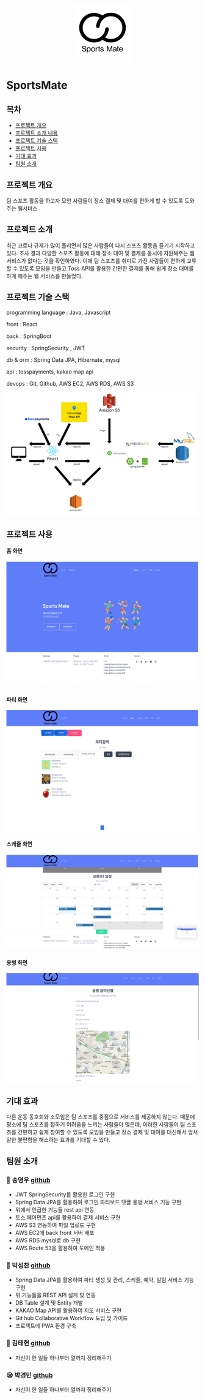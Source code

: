<p align="center"> <img src="report/images/white-logo.png" width="30%" height="30%" ></img></p>



# SportsMate


## 목차


* [프로젝트 개요](#프로젝트-개요)
* [프로젝트 소개 내용](#프로젝트-소개)
* [프로젝트 기술 스택](#프로젝트-기술-스택)
* [프로젝트 사용](#프로젝트-사용)
* [기대 효과](#기대-효과)
* [팀원 소개](#팀원-소개)



## 프로젝트 개요

팀 스포츠 활동을 하고자 모인 사람들이 장소 결제 및 대여를 편하게 할 수 있도록 도와주는 웹서비스

## 프로젝트 소개

최근 코로나 규제가 많이 풀리면서 많은 사람들이 다시 스포츠 활동을 즐기기 시작하고 있다. 조사 결과 다양한 스포츠 활동에 대해 장소 대여 및 결제를 동시에 지원해주는 웹서비스가 없다는 것을 확인하였다. 이에 팀 스포츠를 취미로 가진 사람들이 편하게 교류할 수 있도록 모임을 만들고 Toss API를 활용한 간편한 결제를 통해 쉽게 장소 대여를 하게 해주는 웹 서비스를 만들었다.

## 프로젝트 기술 스택

programming language : Java, Javascript

front : React

back : SpringBoot

security : SpringSecurity , JWT

db & orm : Spring Data JPA, Hibernate, mysql

api : tosspayments, kakao map api

devops : Git, Github, AWS EC2, AWS RDS, AWS S3 

![skill](report/images/image.png)

## 프로젝트 사용

#### 홈 화면
![home](report/images/image2.png)
 

#### 파티 화면
![party](report/images/image3.png)
 

#### 스케줄 화면
![schedule](report/images/image4.png)
 

#### 용병 화면
![hire](report/images/image5.png)


## 기대 효과

다른 운동 동호회와 소모임은 팀 스포츠를 중점으로 서비스를 제공하지 않는다. 때문에
평소에 팀 스포츠를 접하기 어려움을 느끼는 사람들이 많은데, 이러한 사람들이 팀 스포츠를 간편하고 쉽게 참여할 수 있도록 모임을 만들고 장소 결제 및 대여를 대신해서 앞서 말한 불편함을 해소하는 효과를 기대할 수 있다.

## 팀원 소개



###  :dolphin: 송영우 <a href="https://github.com/superdevsong"> github<br></a>

* JWT SpringSecurity를 활용한 로그인 구현
* Spring Data JPA를 활용하여 로그인 파티보드 댓글 용병 서비스 기능 구현
* 위에서 언급한 기능들 rest api 연동
* 토스 페이먼츠 api를 활용하여 결제 서비스 구현 
* AWS S3 연동하여 파일 업로드 구현
* AWS EC2에 back front 서버 배포 
* AWS RDS mysql로 db 구현 
* AWS Route 53을 활용하여 도메인 적용 

###  :dog: 박성찬 <a href="https://github.com/ran-3roads"> github<br></a>

* Spring Data JPA를 활용하여 파티 생성 및 관리, 스케쥴, 예약, 알림 서비스 기능 구현
* 위 기능들을 REST API 설계 및 연동
* DB Table 설계 및 Entity 개발
* KAKAO Map API를 활용하여 지도 서비스 구현
* Git hub Collaborative Workflow 도입 및 가이드
* 프로젝트에 PWA 환경 구축

###  :pig: 김태현 <a href="https://github.com/kth3819"> github<br></a>

* 자신이 한 일들 하나부터 열까지 정리해주기 

###  :sleepy: 박경민 <a href="https://github.com/qaz5216"> github<br></a>

* 자신이 한 일들 하나부터 열까지 정리해주기 






